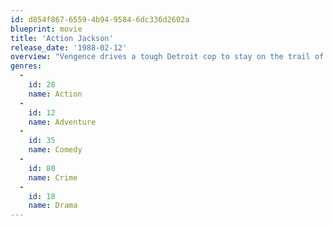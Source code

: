 ```yaml
---
id: d854f867-6559-4b94-9584-6dc336d2602a
blueprint: movie
title: 'Action Jackson'
release_date: '1988-02-12'
overview: "Vengence drives a tough Detroit cop to stay on the trail of a power hungry auto magnate who's systematically eliminating his competition."
genres:
  -
    id: 28
    name: Action
  -
    id: 12
    name: Adventure
  -
    id: 35
    name: Comedy
  -
    id: 80
    name: Crime
  -
    id: 18
    name: Drama
---
```


